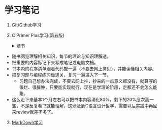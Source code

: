 # 学习笔记
1. [Git/Github学习](Github/git.md)  

2. C Primer Plus学习(第五版)  
   <details>
     <summary>章节</summary>
	 
   [第1章 概览](C/c_primer_plus01.md)  
第2章  
第3章  
第4章  
第5章  
第6章  
[第7章 C控制语句:分支和跳转](C/c_primer_plus07.md)  
[第8章 字符输入/输出和输入确认](C/c_primer_plus08.md)  
[第9章 函数](C/c_primer_plus09.md)  
第10章  
第11章  
第12章  
第13章  
第14章  
第15章  
第16章  
第17章  

- 随书阅览理解相关知识，每节的理论与知识理解透。  
- 把重要的内容标记下来写成笔记或电脑文档。  
- 书本内的程序清单跟着代码敲一遍（不要去网上拷贝），并能读懂相关内容。
- 把复习题与编程练习做通关，复习一遍进入下一节。
  - 习题自己想办法完成，不要去网上抄，抄来的一点意义都没有，就算写的很烂、很臃肿，只要能实现就行，现在是学理论阶段，走都还不会怎么能跑。
- 这么走下来基本1个月左右可以把书本内容消化80%，剩下的20%层次高一些，不是反复看书就能理解，这涉及到C语言设计哲学，需要以后实践中再回来review就差不多了。
</details>

3. [MarkDown学习](Github/MarkDown学习笔记.md)

